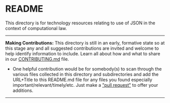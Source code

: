 # README

This directory is for technology resources relating to use of JSON in the context of computational law. 

------------------

**Making Contributions:** This directory is still in an early, formative state so at this stage any and all suggested contributions are invited and welcome to help identify information to include.  Learn all about how and what to share in our [CONTRIBUTING.md](https://github.com/mitmedialab/law.MIT.edu/blob/gh-pages/CONTRIBUTING.md) file. 
* One helpful contribution would be for somebody(s) to scan through the various files collected in this directory and subdirectories and add the URL+Title to this README.md file for any files you found especially important/relevant/timely/etc. Just make a ["pull request"](https://help.github.com/articles/about-pull-requests) to offer your additions. 

-------------------